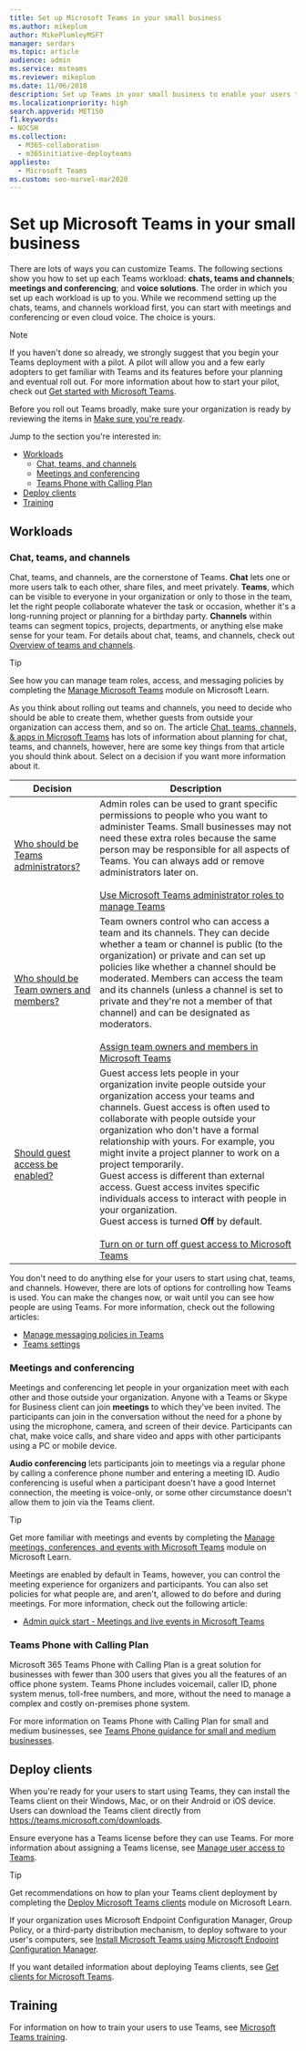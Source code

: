```yaml
---
title: Set up Microsoft Teams in your small business
ms.author: mikeplum
author: MikePlumleyMSFT
manager: serdars
ms.topic: article
audience: admin
ms.service: msteams
ms.reviewer: mikeplum
ms.date: 11/06/2018
description: Set up Teams in your small business to enable your users to collaborate using chat and file sharing, set up and attend small and large meetings, and talk via video and voice.
ms.localizationpriority: high
search.appverid: MET150
f1.keywords:
- NOCSH
ms.collection: 
  - M365-collaboration
  - m365initiative-deployteams
appliesto: 
  - Microsoft Teams
ms.custom: seo-marvel-mar2020
---
```


# Set up Microsoft Teams in your small business

There are lots of ways you can customize Teams. The following sections show you how to set up each Teams workload: **chats, teams and channels**; **meetings and conferencing**; and **voice solutions**. The order in which you set up each workload is up to you. While we recommend setting up the chats, teams, and channels workload first, you can start with meetings and conferencing or even cloud voice. The choice is yours.

> [!NOTE]
> If you haven't done so already, we strongly suggest that you begin your Teams deployment with a pilot. A pilot will allow you and a few early adopters to get familiar with Teams and its features before your planning and eventual roll out. For more information about how to start your pilot, check out [Get started with Microsoft Teams](get-started-with-teams-quick-start.md).

Before you roll out Teams broadly, make sure your organization is ready by reviewing the items in [Make sure you're ready](get-started-with-teams-quick-start.md#make-sure-youre-ready).

Jump to the section you're interested in:

- [Workloads](#workloads)
  - [Chat, teams, and channels](#chat-teams-and-channels)
  - [Meetings and conferencing](#meetings-and-conferencing)
  - [Teams Phone with Calling Plan](#teams-phone-with-calling-plan)
- [Deploy clients](#deploy-clients)
- [Training](#training)

## Workloads
### Chat, teams, and channels

Chat, teams, and channels, are the cornerstone of Teams. **Chat** lets one or more users talk to each other, share files, and meet privately. **Teams**, which can be visible to everyone in your organization or only to those in the team, let the right people collaborate whatever the task or occasion, whether it's a long-running project or planning for a birthday party. **Channels** within teams can segment topics, projects, departments, or anything else make sense for your team. For details about chat, teams, and channels, check out [Overview of teams and channels](teams-channels-overview.md).

> [!TIP]
> See how you can manage team roles, access, and messaging policies by completing the [Manage Microsoft Teams](/training/modules/m365-teams-collab-manage-teams/) module on Microsoft Learn.

As you think about rolling out teams and channels, you need to decide who should be able to create them, whether guests from outside your organization can access them, and so on. The article [Chat, teams, channels, & apps in Microsoft Teams](deploy-chat-teams-channels-microsoft-teams-landing-page.md) has lots of information about planning for chat, teams, and channels, however, here are some key things from that article you should think about. Select on a decision if you want more information about it.

| Decision | Description |
|--|--|
| [Who should be Teams administrators?](deploy-chat-teams-channels-microsoft-teams-landing-page.md#teams-administrators) | Admin roles can be used to grant specific permissions to people who you want to administer Teams. Small businesses may not need these extra roles because the same person may be responsible for all aspects of Teams. You can always add or remove administrators later on.<br><br>[Use Microsoft Teams administrator roles to manage Teams](using-admin-roles.md) |
| [Who should be Team owners and members?](deploy-chat-teams-channels-microsoft-teams-landing-page.md#teams-owners-and-members) | Team owners control who can access a team and its channels. They can decide whether a team or channel is public (to the organization) or private and can set up policies like whether a channel should be moderated. Members can access the team and its channels (unless a channel is set to private and they're not a member of that channel) and can be designated as moderators.<br><br>[Assign team owners and members in Microsoft Teams](assign-roles-permissions.md) |
| [Should guest access be enabled?](deploy-chat-teams-channels-microsoft-teams-landing-page.md#guest-access) |Guest access lets people in your organization invite people outside your organization access your teams and channels. Guest access is often used to collaborate with people outside your organization who don't have a formal relationship with yours. For example, you might invite a project planner to work on a project temporarily.<br>Guest access is different than external access. Guest access invites specific individuals access to interact with people in your organization.  <br>Guest access is turned **Off** by default. <br><br>[Turn on or turn off guest access to Microsoft Teams](set-up-guests.md)  |

You don't need to do anything else for your users to start using chat, teams, and channels. However, there are lots of options for controlling how Teams is used. You can make the changes now, or wait until you can see how people are using Teams. For more information, check out the following articles:

- [Manage messaging policies in Teams](messaging-policies-in-teams.md)
- [Teams settings](enable-features-office-365.md#teams-settings)

### Meetings and conferencing

Meetings and conferencing let people in your organization meet with each other and those outside your organization. Anyone with a Teams or Skype for Business client can join **meetings** to which they've been invited. The participants can join in the conversation without the need for a phone by using the microphone, camera, and screen of their device. Participants can chat, make voice calls, and share video and apps with other participants using a PC or mobile device.

**Audio conferencing** lets participants join to meetings via a regular phone by calling a conference phone number and entering a meeting ID. Audio conferencing is useful when a participant doesn't have a good Internet connection, the meeting is voice-only, or some other circumstance doesn't allow them to join via the Teams client.

> [!TIP]
> Get more familiar with meetings and events by completing the [Manage meetings, conferences, and events with Microsoft Teams](/training/modules/m365-teams-collab-manage-meetings) module on Microsoft Learn.

Meetings are enabled by default in Teams, however, you can control the meeting experience for organizers and participants. You can also set policies for what people are, and aren't, allowed to do before and during meetings. For more information, check out the following article:

- [Admin quick start - Meetings and live events in Microsoft Teams](quick-start-meetings-live-events.md)

### Teams Phone with Calling Plan

Microsoft 365 Teams Phone with Calling Plan is a great solution for businesses with fewer than 300 users that gives you all the features of an office phone system. Teams Phone includes voicemail, caller ID, phone system menus, toll-free numbers, and more, without the need to manage a complex and costly on-premises phone system.

For more information on Teams Phone with Calling Plan for small and medium businesses, see [Teams Phone guidance for small and medium businesses](/microsoftteams/business-voice/whats-business-voice).

## Deploy clients

When you're ready for your users to start using Teams, they can install the Teams client on their Windows, Mac, or on their Android or iOS device. Users can download the Teams client directly from <https://teams.microsoft.com/downloads>.

Ensure everyone has a Teams license before they can use Teams. For more information about assigning a Teams license, see [Manage user access to Teams](user-access.md#using-the-microsoft-365-admin-center).

> [!TIP]
> Get recommendations on how to plan your Teams client deployment by completing the [Deploy Microsoft Teams clients](/training/modules/m365-teams-collab-deploy-clients/) module on Microsoft Learn.

If your organization uses Microsoft Endpoint Configuration Manager, Group Policy, or a third-party distribution mechanism, to deploy software to your user's computers, see [Install Microsoft Teams using Microsoft Endpoint Configuration Manager](msi-deployment.md).

If you want detailed information about deploying Teams clients, see [Get clients for Microsoft Teams](get-clients.md).

## Training

For information on how to train your users to use Teams, see [Microsoft Teams training](training-microsoft-teams-landing-page.md).
